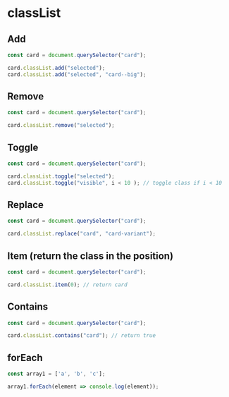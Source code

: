 # classList

## Add
```js
const card = document.querySelector("card");

card.classList.add("selected");
card.classList.add("selected", "card--big");
```

## Remove
```js
const card = document.querySelector("card");

card.classList.remove("selected");
```

## Toggle
```js
const card = document.querySelector("card");

card.classList.toggle("selected");
card.classList.toggle("visible", i < 10 ); // toggle class if i < 10
```

## Replace
```js
const card = document.querySelector("card");

card.classList.replace("card", "card-variant");
```

## Item (return the class in the position)
```js
const card = document.querySelector("card");

card.classList.item(0); // return card
```

## Contains
```js
const card = document.querySelector("card");

card.classList.contains("card"); // return true
```

## forEach
```js
const array1 = ['a', 'b', 'c'];

array1.forEach(element => console.log(element));
```